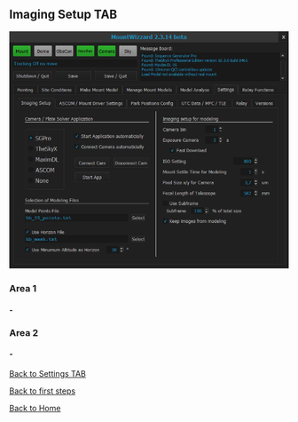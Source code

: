 ## Imaging Setup TAB

<img src="../pics/tab_settings_imagingsetup.png"/>

### Area 1

#### -

### Area 2

#### -

[Back to Settings TAB](11start06.md)

[Back to first steps](11start00.md)

[Back to Home](00home.md)